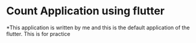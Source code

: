 # Count Application using flutter

*This application is written by me and this is the default application of the flutter. This is for practice
